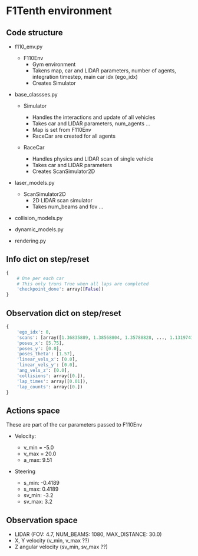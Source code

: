 # F1Tenth environment

## Code structure

- f110_env.py 
    - F110Env
        - Gym environment
        - Takens map, car and LIDAR parameters, number of agents, integration timestep, main car idx (ego_idx) 
        - Creates Simulator 

- base_classses.py
    - Simulator
        - Handles the interactions and update of all vehicles
        - Takes car and LIDAR parameters, num_agents ...
        - Map is set from F110Env
        - RaceCar are created for all agents

    - RaceCar
        - Handles physics and LIDAR scan of single vehicle
        - Takes car and LIDAR parameters
        - Creates ScanSimulator2D

- laser_models.py
    - ScanSimulator2D
        - 2D LIDAR scan simulator
        - Takes num_beams and fov ...

- collision_models.py
- dynamic_models.py
- rendering.py

## Info dict on step/reset
```python
{
    # One per each car
    # This only truns True when all laps are completed
    'checkpoint_done': array([False])
}
```

## Observation dict on step/reset
```python
{
    'ego_idx': 0,
    'scans': [array([1.36835889, 1.38568804, 1.35788828, ..., 1.1319741 , 1.12469559, 1.15298288])], 
    'poses_x': [5.75], 
    'poses_y': [0.0], 
    'poses_theta': [1.57], 
    'linear_vels_x': [0.0], 
    'linear_vels_y': [0.0], 
    'ang_vels_z': [0.0], 
    'collisions': array([0.]), 
    'lap_times': array([0.01]), 
    'lap_counts': array([0.])
}
```

## Actions space
These are part of the car parameters passed to F110Env

- Velocity:
    - v_min = -5.0
    - v_max = 20.0
    - a_max: 9.51

- Steering
    - s_min: -0.4189
    - s_max: 0.4189
    - sv_min: -3.2
    - sv_max: 3.2
    
## Observation space
- LIDAR (FOV: 4.7, NUM_BEAMS: 1080, MAX_DISTANCE: 30.0)
- X, Y velocity (v_min, v_max ??)
- Z angular velocity (sv_min, sv_max ??)
